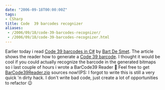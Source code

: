 ```yaml
---
date: "2006-09-18T00:00:00Z"
tags:
- CSharp
title: Code  39 barcodes recognizer
aliases:
 - /2006/09/18/code-39-barcodes-recognizer/
 - /2006/09/18/code-39-barcodes-recognizer.html
---
```

Earlier today i read [Code 39 barcodes in C#](http://community.bartdesmet.net/blogs/bart/archive/2006/09/18/4432.aspx) by [Bart De Smet](http://community.bartdesmet.net/blogs/bart/default.aspx). The article shows the reader how to generate a [Code 39 barcode](http://en.wikipedia.org/wiki/Code_39). I thought it would be cool if you could actually recognize the barcode in the generated bitmaps so i last couple of hours i wrote a BarCode39 Reader 🙂 Feel free to get [BarCode39Reader.zip](http://www.timvw.be/wp-content/code/csharp/BarCode39Reader.zip) sources now!(PS: I forgot to write this is still a very quick 'n dirty hack. I don't write bad code, just create a lot of opportunities to refactor 😉

